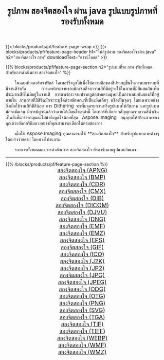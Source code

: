 ﻿---
title: รูปภาพ สองจิตสองใจ ผ่าน java รูปแบบรูปภาพที่รองรับทั้งหมด 
weight: 3920
url: /th/java/dither/ 
lang: th
langdirlevel: 2
locales: zh-hans,ja,it,ru,de,es,fr,nl,id,lt,pl,pt,vi,tr,ko,zh-hant,ar,hi,th,sv,cs,uk,he
description: เมื่อใช้ Aspose.Imaging คุณสามารถ สองจิตสองใจ ภาพได้อย่างง่ายดายผ่าน java
---

{{< blocks/products/pf/feature-page-wrap >}}
{{< blocks/products/pf/feature-page-header h1="ไฟล์รูปภาพ สองจิตสองใจ ผ่าน java" h2="สองจิตสองใจ ภาพ" downloadText="ดาวน์โหลด" >}}


{{% blocks/products/pf/feature-page-section  h2="รูปแบบที่รอ ภาพ งรับทั้งหมดสำหรับการดำเนินการ สองจิตสองใจ" %}}
<p align="justify" style="text-indent:2em;font-size:15px;">
ในคอมพิวเตอร์กราฟิกส์ ไดเทอร์ริ่งถูกใช้เพื่อให้ความลึกของสีปรากฏขึ้นในภาพบนระบบที่มีจานสีจำกัด การแพร่กระจายของพิกเซลสีจากจานสีที่มีอยู่จะใช้ในภาพที่มีสีผสมกันเพื่อประมาณสีที่ไม่มีอยู่ในจานสี การแพร่กระจายปรากฏต่อสายตามนุษย์เป็นการผสมกันของสีที่อยู่ภายใน ภาพถ่ายที่มีสีซีดมักจะระบุได้ด้วยลักษณะที่เป็นเม็ดเล็กๆ หรือเป็นจุดๆ โดยเฉพาะอย่างยิ่งเมื่อใช้จานสีที่มีสีน้อย การ Dithering จะเพิ่มจุดรบกวนหรือรูปแบบให้กับภาพ และรูปแบบมักจะชัดเจน มีการพิสูจน์แล้วว่าภายใต้เงื่อนไขเหล่านี้ ไดเทอร์ที่เกิดจากสัญญาณรบกวนสีน้ำเงินเป็นสิ่งที่น่ารำคาญและไม่น่าดึงดูดใจน้อยที่สุด Aspose.Imaging อนุญาตให้สร้างภาพของคุณด้วยอัลกอริธึมบางอย่างที่คุณสามารถเลือกได้ตามต้องการ
</p>
<p align="justify" style="text-indent:2em;font-size:15px;">
เมื่อใช้ Aspose.Imaging คุณสามารถใช้ **สองจิตสองใจ** สำหรับรูปแบบภาพต่างๆ ได้อย่างง่ายดาย โดยทางโปรแกรม
</p>
<p align="justify" style="text-indent:2em;font-size:15px;">
รายการทั้งหมดของการดำเนินการ สองจิตสองใจ ที่รองรับตามรูปแบบอิมเมจ:
</p>
<hr/>
{{% /blocks/products/pf/feature-page-section %}}
<div class="container-fluid productfamilypage bg-gray">
    <div class="convertypes bg-gray agp-content section">
        <div class="container">
		<div class="row other-converters" style="gap: 10px;font-size: 19px;text-align:center;">
		    <div class='col-md-2 other-converter remove-lp remove-rp'><a href="/imaging/th/java/dither/apng/" style="padding:15px;">สองจิตสองใจ (APNG)</a></div><div class='col-md-2 other-converter remove-lp remove-rp'><a href="/imaging/th/java/dither/bmp/" style="padding:15px;">สองจิตสองใจ (BMP)</a></div><div class='col-md-2 other-converter remove-lp remove-rp'><a href="/imaging/th/java/dither/cdr/" style="padding:15px;">สองจิตสองใจ (CDR)</a></div><div class='col-md-2 other-converter remove-lp remove-rp'><a href="/imaging/th/java/dither/cmx/" style="padding:15px;">สองจิตสองใจ (CMX)</a></div><div class='col-md-2 other-converter remove-lp remove-rp'><a href="/imaging/th/java/dither/dib/" style="padding:15px;">สองจิตสองใจ (DIB)</a></div><div class='col-md-2 other-converter remove-lp remove-rp'><a href="/imaging/th/java/dither/dicom/" style="padding:15px;">สองจิตสองใจ (DICOM)</a></div><div class='col-md-2 other-converter remove-lp remove-rp'><a href="/imaging/th/java/dither/djvu/" style="padding:15px;">สองจิตสองใจ (DJVU)</a></div><div class='col-md-2 other-converter remove-lp remove-rp'><a href="/imaging/th/java/dither/dng/" style="padding:15px;">สองจิตสองใจ (DNG)</a></div><div class='col-md-2 other-converter remove-lp remove-rp'><a href="/imaging/th/java/dither/emf/" style="padding:15px;">สองจิตสองใจ (EMF)</a></div><div class='col-md-2 other-converter remove-lp remove-rp'><a href="/imaging/th/java/dither/emz/" style="padding:15px;">สองจิตสองใจ (EMZ)</a></div><div class='col-md-2 other-converter remove-lp remove-rp'><a href="/imaging/th/java/dither/eps/" style="padding:15px;">สองจิตสองใจ (EPS)</a></div><div class='col-md-2 other-converter remove-lp remove-rp'><a href="/imaging/th/java/dither/gif/" style="padding:15px;">สองจิตสองใจ (GIF)</a></div><div class='col-md-2 other-converter remove-lp remove-rp'><a href="/imaging/th/java/dither/ico/" style="padding:15px;">สองจิตสองใจ (ICO)</a></div><div class='col-md-2 other-converter remove-lp remove-rp'><a href="/imaging/th/java/dither/j2k/" style="padding:15px;">สองจิตสองใจ (J2K)</a></div><div class='col-md-2 other-converter remove-lp remove-rp'><a href="/imaging/th/java/dither/jp2/" style="padding:15px;">สองจิตสองใจ (JP2)</a></div><div class='col-md-2 other-converter remove-lp remove-rp'><a href="/imaging/th/java/dither/jpg/" style="padding:15px;">สองจิตสองใจ (JPG)</a></div><div class='col-md-2 other-converter remove-lp remove-rp'><a href="/imaging/th/java/dither/jpeg/" style="padding:15px;">สองจิตสองใจ (JPEG)</a></div><div class='col-md-2 other-converter remove-lp remove-rp'><a href="/imaging/th/java/dither/odg/" style="padding:15px;">สองจิตสองใจ (ODG)</a></div><div class='col-md-2 other-converter remove-lp remove-rp'><a href="/imaging/th/java/dither/otg/" style="padding:15px;">สองจิตสองใจ (OTG)</a></div><div class='col-md-2 other-converter remove-lp remove-rp'><a href="/imaging/th/java/dither/png/" style="padding:15px;">สองจิตสองใจ (PNG)</a></div><div class='col-md-2 other-converter remove-lp remove-rp'><a href="/imaging/th/java/dither/svg/" style="padding:15px;">สองจิตสองใจ (SVG)</a></div><div class='col-md-2 other-converter remove-lp remove-rp'><a href="/imaging/th/java/dither/tga/" style="padding:15px;">สองจิตสองใจ (TGA)</a></div><div class='col-md-2 other-converter remove-lp remove-rp'><a href="/imaging/th/java/dither/tif/" style="padding:15px;">สองจิตสองใจ (TIF)</a></div><div class='col-md-2 other-converter remove-lp remove-rp'><a href="/imaging/th/java/dither/tiff/" style="padding:15px;">สองจิตสองใจ (TIFF)</a></div><div class='col-md-2 other-converter remove-lp remove-rp'><a href="/imaging/th/java/dither/webp/" style="padding:15px;">สองจิตสองใจ (WEBP)</a></div><div class='col-md-2 other-converter remove-lp remove-rp'><a href="/imaging/th/java/dither/wmf/" style="padding:15px;">สองจิตสองใจ (WMF)</a></div><div class='col-md-2 other-converter remove-lp remove-rp'><a href="/imaging/th/java/dither/wmz/" style="padding:15px;">สองจิตสองใจ (WMZ)</a></div>
                </div>
        </div>
    </div>
</div>
<br/>
